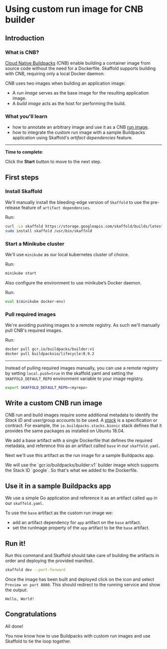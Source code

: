 # Using custom run image for CNB builder

## Introduction

### What is CNB?
[Cloud Native Buildpacks](https://buildpacks.io/) (CNB) enable building
a container image from source code without the need for a Dockerfile.
Skaffold supports building with CNB, requiring only
a local Docker daemon. 

CNB uses two images when building an application image:
  - A _run image_ serves as the base image for the resulting application image.
  - A _build image_ acts as the host for performing the build.

### What you'll learn

- how to annotate an arbitrary image and use it as a CNB 
[run image](https://buildpacks.io/docs/concepts/components/stack/).
- how to integrate the custom run image with a sample Buildpacks application using Skaffold's *artifact dependencies* feature.

___

**Time to complete**: <walkthrough-tutorial-duration duration=10></walkthrough-tutorial-duration>

Click the **Start** button to move to the next step.

## First steps

### Install Skaffold

We'll manually install the bleeding-edge version of `Skaffold` to use the pre-release feature of `artifact dependencies`. 

Run:
```bash
curl -Lo skaffold https://storage.googleapis.com/skaffold/builds/latest/skaffold-linux-amd64
sudo install skaffold /usr/bin/skaffold
```

### Start a Minikube cluster

We'll use `minikube` as our local kubernetes cluster of choice.

Run:
```bash
minikube start
```

Also configure the environment to use minikube’s Docker daemon.

Run:
```bash
eval $(minikube docker-env)
```

### Pull required images

We're avoiding pushing images to a remote registry. As such we'll manually pull CNB's required images.

Run:
```bash
docker pull gcr.io/buildpacks/builder:v1
docker pull buildpacksio/lifecycle:0.9.2
```

---

Instead of pulling required images manually, you can use a remote registry by setting `local.push=true` in the <walkthrough-editor-select-line filePath="skaffold.yaml" startLine="3" startCharacterOffset="2" endLine="4" endCharacterOffset="15">skaffold.yaml</walkthrough-editor-select-line> and setting the `SKAFFOLD_DEFAULT_REPO` environment variable to your image registry.

```bash
export SKAFFOLD_DEFAULT_REPO=<myrepo> 
```

## Write a custom CNB run image

CNB run and build images require some additional metadata to identify the _Stack ID_ and user/group accounts to be used.  A [_stack_](https://buildpacks.io/docs/concepts/components/stack/) is a specification or contract.  For example, the `io.buildpacks.stacks.bionic` stack defines that it provides the same packages as installed on Ubuntu 18.04.

We add a base artifact with a single <walkthrough-editor-open-file filePath="base/Dockerfile">Dockerfile</walkthrough-editor-open-file> that defines the required metadata, and reference this as an <walkthrough-editor-select-line filePath="skaffold.yaml" startLine="6" startCharacterOffset="4" endLine="8" endCharacterOffset="0">artifact</walkthrough-editor-select-line> called `base` in our `skaffold.yaml`.

Next we'll use this artifact as the run image for a sample Buildpacks app.

<walkthrough-footnote>
    We will use the `gcr.io/buildpacks/builder:v1` builder image which supports the Stack ID `google`. So that's what we added to the Dockerfile.
</walkthrough-footnote>

## Use it in a sample Buildpacks app

We use a simple <walkthrough-editor-open-file filePath="app/main.go">Go application</walkthrough-editor-open-file> and reference it as an <walkthrough-editor-select-line filePath="skaffold.yaml" startLine="8" startCharacterOffset="4" endLine="10" endCharacterOffset="0">artifact</walkthrough-editor-select-line> called `app` in our `skaffold.yaml`. 

To use the `base` artifact as the custom run image we:
- add an <walkthrough-editor-select-line filePath="skaffold.yaml" startLine="15" startCharacterOffset="4" endLine="17" endCharacterOffset="0">artifact dependency</walkthrough-editor-select-line> for `app` artifact on the `base` artifact.
- set the <walkthrough-editor-select-line filePath="skaffold.yaml" startLine="12" startCharacterOffset="6" endLine="13" endCharacterOffset="0">runImage</walkthrough-editor-select-line> property of the `app` artifact to be the `base` artifact.

## Run it!

Run this command and Skaffold should take care of building the artifacts in order and deploying the provided <walkthrough-editor-open-file filePath="k8s/web.yaml">manifest</walkthrough-editor-open-file>.

```bash
skaffold dev --port-forward
```

Once the image has been built and deployed click on the <walkthrough-web-preview-icon></walkthrough-web-preview-icon> icon and select `Preview on port 8080`. This should redirect to the running service and show the output:

```
Hello, World!
```

## Congratulations

<walkthrough-conclusion-trophy></walkthrough-conclusion-trophy>

All done!

You now know how to use Buildpacks with custom run images and use Skaffold to tie the loop together.


